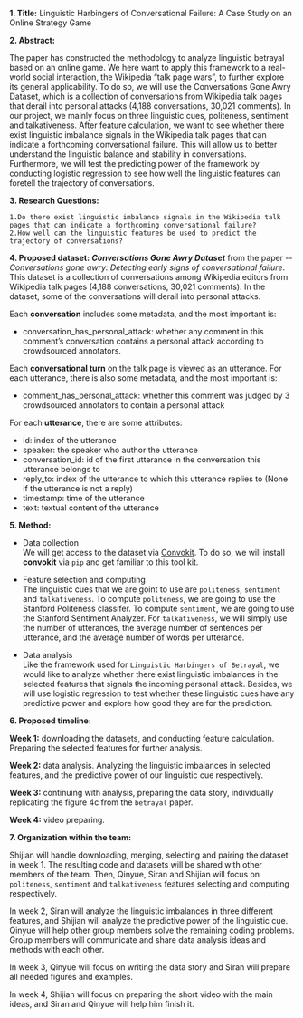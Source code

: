 **1. Title:** Linguistic Harbingers of Conversational Failure: A Case Study on an Online Strategy Game

**2. Abstract:** 

The paper has constructed the methodology to analyze linguistic betrayal based on an online game. We here want to apply this framework to a real-world social interaction, the Wikipedia “talk page wars”, to further explore its general applicability. To do so, we will use the Conversations Gone Awry Dataset, which is a collection of conversations from Wikipedia talk pages that derail into personal attacks (4,188 conversations, 30,021 comments). In our project, we mainly focus on three linguistic cues, politeness, sentiment and talkativeness. After feature calculation, we want to see whether there exist linguistic imbalance signals in the Wikipedia talk pages that can indicate a forthcoming conversational failure. This will allow us to better understand the linguistic balance and stability in conversations. Furthermore, we will test the predicting power of the framework by conducting logistic regression to see how well the linguistic features can foretell the trajectory of conversations.

**3. Research Questions:**

    1.Do there exist linguistic imbalance signals in the Wikipedia talk pages that can indicate a forthcoming conversational failure?
    2.How well can the linguistic features be used to predict the trajectory of conversations?
**4. Proposed dataset:**
***Conversations Gone Awry Dataset***  from the paper -- *Conversations gone awry: Detecting early signs of conversational failure*. This dataset is a collection of conversations among Wikipedia editors from Wikipedia talk pages (4,188 conversations, 30,021 comments). In the dataset, some of the conversations will derail into personal attacks.

Each **conversation** includes some metadata, and the most important is:
- conversation_has_personal_attack: whether any comment in this comment’s conversation contains a personal attack according to crowdsourced annotators.

Each **conversational turn** on the talk page is viewed as an utterance. For each utterance, there is also some metadata, and the most important is:
- comment_has_personal_attack: whether this comment was judged by 3 crowdsourced annotators to contain a personal attack

For each **utterance**, there are some attributes:
- id: index of the utterance
- speaker: the speaker who author the utterance
- conversation_id: id of the first utterance in the conversation this utterance belongs to
- reply_to: index of the utterance to which this utterance replies to (None if the utterance is not a reply)
- timestamp: time of the utterance
- text: textual content of the utterance

**5. Method:**
- Data collection<br>
We will get access to the dataset via [Convokit](https://convokit.infosci.cornell.edu/). To do so, we will install **convokit** via `pip` and get familiar to this tool kit.

- Feature selection and computing<br>
The linguistic cues that we are goint to use are `politeness`, `sentiment` and `talkativeness`. To compute `politeness`, we are going to use the Stanford Politeness classifer. To compute `sentiment`, we are going to use the Stanford Sentiment Analyzer. For `talkativeness`, we will simply use the number of utterances, the average number of sentences per utterance, and the average number of words per utterance.

- Data analysis<br>
Like the framework used for `Linguistic Harbingers of Betrayal`, we would like to analyze whether there exist linguistic imbalances in the selected features that signals the incoming personal attack. Besides, we will use logistic regression to test whether these linguistic cues have any predictive power and explore how good they are for the prediction.

**6. Proposed timeline:**

**Week 1:** downloading the datasets, and conducting feature calculation. Preparing the selected features for further analysis.

**Week 2:** data analysis. Analyzing the linguistic imbalances in selected features, and the predictive power of our linguistic cue respectively.

**Week 3:** continuing with analysis, preparing the data story, individually replicating the figure 4c from the `betrayal` paper.

**Week 4:** video preparing.


**7. Organization within the team:**

Shijian will handle downloading, merging, selecting and pairing the dataset in week 1. The resulting code and datasets will be shared with other members of the team. Then, Qinyue, Siran and Shijian will focus on `politeness`, `sentiment` and `talkativeness` features selecting and computing respectively. 

In week 2, Siran will analyze the linguistic imbalances in three different features, and Shijian will analyze the predictive power of the linguistic cue. Qinyue will help other group members solve the remaining coding problems. Group members will communicate and share data analysis ideas and methods with each other.

In week 3, Qinyue will focus on writing the data story and Siran will prepare all needed figures and examples. 

In week 4, Shijian will focus on preparing the short video with the main ideas, and Siran and Qinyue will help him finish it. 
